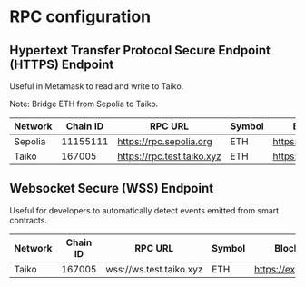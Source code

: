 # RPC configuration

## Hypertext Transfer Protocol Secure Endpoint (HTTPS) Endpoint

Useful in Metamask to read and write to Taiko.

Note: Bridge ETH from Sepolia to Taiko.

| Network | Chain ID | RPC URL                    | Symbol | Block Explorer URL              |
| ------- | -------- | -------------------------- | ------ | ------------------------------- |
| Sepolia | 11155111 | https://rpc.sepolia.org    | ETH    | https://sepolia.etherscan.io/   |
| Taiko   | 167005   | https://rpc.test.taiko.xyz | ETH    | https://explorer.test.taiko.xyz |

## Websocket Secure (WSS) Endpoint

Useful for developers to automatically detect events emitted from smart contracts.

| Network | Chain ID | RPC URL                 | Symbol | Block Explorer URL              |
| ------- | -------- | ----------------------- | ------ | ------------------------------- |
| Taiko   | 167005   | wss://ws.test.taiko.xyz | ETH    | https://explorer.test.taiko.xyz |

